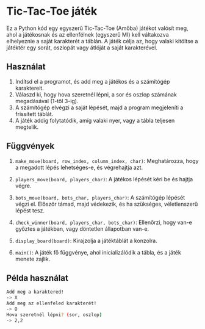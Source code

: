 # Tic-Tac-Toe játék

Ez a Python kód egy egyszerű Tic-Tac-Toe (Amőba) játékot valósít meg, ahol a játékosnak és az ellenfélnek (egyszerű MI) kell váltakozva elhelyeznie a saját karakterét a táblán. A játék célja az, hogy valaki kitöltse a játéktér egy sorát, oszlopát vagy átlóját a saját karakterével.

## Használat

1. Indítsd el a programot, és add meg a játékos és a számítógép karaktereit.
2. Válaszd ki, hogy hova szeretnél lépni, a sor és oszlop számának megadásával (1-től 3-ig).
3. A számítógép elvégzi a saját lépését, majd a program megjeleníti a frissített táblát.
4. A játék addig folytatódik, amíg valaki nyer, vagy a tábla teljesen megtelik.

## Függvények

1. `make_move(board, row_index, column_index, char)`: Meghatározza, hogy a megadott lépés lehetséges-e, és végrehajtja azt.

2. `players_move(board, players_char)`: A játékos lépését kéri be és hajtja végre.

3. `bots_move(board, bots_char, players_char)`: A számítógép lépését végzi el. Először támad, majd védekezik, és ha szükséges, véletlenszerű lépést tesz.

4. `check_winner(board, players_char, bots_char)`: Ellenőrzi, hogy van-e győztes a játékban, vagy döntetlen állapotban van-e.

5. `display_board(board)`: Kirajzolja a játéktáblát a konzolra.

6. `main()`: A játék fő függvénye, ahol inicializálódik a tábla, és a játék menete zajlik.

## Példa használat

```bash
Add meg a karaktered!
-> X
Add meg az ellenfeled karakterét!
-> O
Hova szeretnél lépni? (sor, oszlop)
-> 2,2
